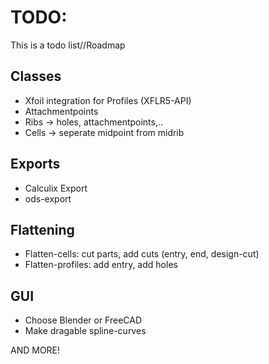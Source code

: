 TODO:
==========

This is a todo list//Roadmap


Classes
-------

- Xfoil integration for Profiles (XFLR5-API)
- Attachmentpoints
- Ribs -> holes, attachmentpoints,..
- Cells -> seperate midpoint from midrib

Exports
-------

- Calculix Export
- ods-export

Flattening
----------

- Flatten-cells: cut parts, add cuts (entry, end, design-cut)
- Flatten-profiles: add entry, add holes

GUI
---

- Choose Blender or FreeCAD
- Make dragable spline-curves

AND MORE!
